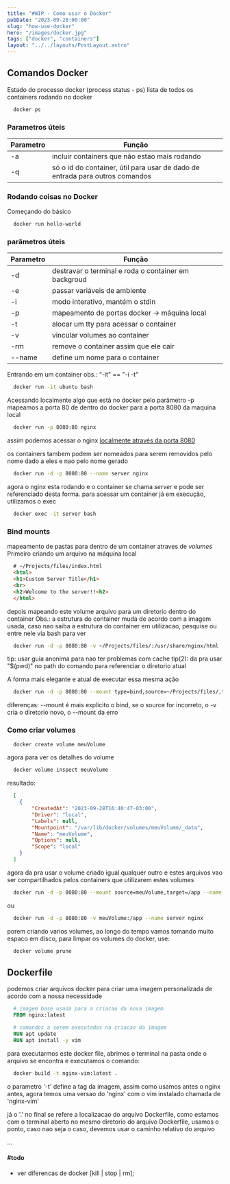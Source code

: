 ```yaml
---
title: "#WIP - Como usar o Docker"
pubDate: "2023-09-28:00:00"
slug: "how-use-docker"
hero: "/images/docker.jpg"
tags: ["docker", "containers"]
layout: "../../layouts/PostLayout.astro"
---
```


## Comandos Docker

Estado do processo docker (process status - ps)
lista de todos os containers rodando no docker

``` sh
  docker ps
```

### Parametros úteis

| Parametro | Função                                                                       |
| --------- | ---------------------------------------------------------------------------- |
| -a        | incluir containers que não estao mais rodando                                |
| -q        | só o id do container, útil para usar de dado de entrada para outros comandos |

### Rodando coisas no Docker

Começando do básico

``` sh
  docker run hello-world
```

### parâmetros úteis

| Parametro | Função                                               |
| --------- | ---------------------------------------------------- |
| -d        | destravar o terminal e roda o container em backgroud |
| -e        | passar variáveis de ambiente                         |
| -i        | modo interativo, mantém o stdin                      |
| -p        | mapeamento de portas docker -> máquina local         |
| -t        | alocar um tty para acessar o container               |
| -v        | vincular volumes ao container                        |
| -rm       | remove o container assim que ele cair                |
| --name    | define um nome para o container                      |


Entrando em um container
obs.:  "-it"  ==  "-i -t" 

``` sh
  docker run -it ubuntu bash
```

Acessando localmente algo que está no docker
pelo parâmetro -p mapeamos a porta 80 de dentro do docker para a porta 8080 da maquina local

``` sh
  docker run -p 8080:80 nginx
```

assim podemos acessar o nginx [localmente através da porta 8080](http://localhost:8080)


os containers tambem podem ser nomeados para serem removidos pelo nome dado a eles e nao pelo nome gerado

``` sh
  docker run -d -p 8080:80 --name server nginx
```

agora o nginx esta rodando e o container se chama _server_ e pode ser referenciado desta forma.
para acessar um container já em execução, utilizamos o exec

``` sh
  docker exec -it server bash
```

### Bind mounts 
mapeamento de pastas para dentro de um container atraves de _volumes_
Primeiro criando um arquivo na máquina local

```` html
  # ~/Projects/files/index.html
  <html>
  <h1>Custom Server Title</h1>
  <br>
  <h2>Welcome to the server!!<h2>
  </html>
````

depois mapeando este volume arquivo para um diretorio dentro do container
Obs.: a estrutura do container muda de acordo com a imagem usada, caso nao saiba a estrutura do container em utilizacao, pesquise ou entre nele via bash para ver

``` sh
  docker run -d -p 8080:80 -v ~/Projects/files/:/usr/share/nginx/html --name server nginx
```

tip: usar guia anonima para nao ter problemas com cache
tip(2): da pra usar "$(pwd)" no path do comando para referenciar o diretorio atual


A forma mais elegante e atual de executar essa mesma ação

``` sh
  docker run -d -p 8080:80 --mount type=bind,source=~/Projects/files/,target=/usr/share/nginx/html --name server nginx
```

diferenças: --mount é mais explicito o bind, se o source for incorreto, o -v cria o diretorio novo, o --mount da erro

### Como criar volumes

``` sh
  docker create volume meuVolume
```

agora para ver os detalhes do volume

``` sh
  docker volume inspect meuVolume  
```

resultado:

``` json
  [
    {
        "CreatedAt": "2023-09-28T16:40:47-03:00",
        "Driver": "local",
        "Labels": null,
        "Mountpoint": "/var/lib/docker/volumes/meuVolume/_data",
        "Name": "meuVolume",
        "Options": null,
        "Scope": "local"
    }
  ]
```
agora da pra usar o volume criado igual qualquer outro e estes arquivos vao ser compartilhados pelos containers que utilizarem estes volumes

``` sh
  docker run -d -p 8080:80 --mount source=meuVolume,target=/app --name server nginx
```
ou
``` sh
  docker run -d -p 8080:80 -v meuVolume:/app --name server nginx
```

porem criando varios volumes, ao longo do tempo vamos tomando muito espaco em disco, para limpar os volumes do docker, use:

``` sh
  docker volume prune
```

## Dockerfile

podemos criar arquivos docker para criar uma imagem personalizada de acordo com a nossa necessidade

``` Dockerfile
  # imagem base usada para a criacao da nova imagem
  FROM nginx:latest

  # comandos a serem executados na criacao da imagem
  RUN apt update
  RUN apt install -y vim
```

para executarmos este docker file, abrimos o terminal na pasta onde o arquivo se encontra e executamos o comando:

``` sh
  docker build -t nginx-vim:latest .
```

o parametro '-t' define a tag da imagem, assim como usamos antes o nginx antes, agora temos uma versao do 'nginx' com o vim instalado chamada de 'nginx-vim'

já o '.' no final se refere a localizacao do arquivo Dockerfile, como estamos com o terminal aberto no mesmo diretorio do arquivo Dockerfile, usamos o ponto, caso nao seja o caso, devemos usar o caminho relativo do arquivo

...
#### #todo
* ver diferencas de docker [kill | stop | rm];
